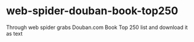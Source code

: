 # web-spider-douban-book-top250
Through web spider grabs Douban.com Book Top 250 list and download it as text
